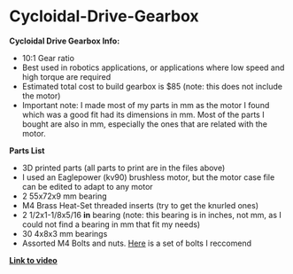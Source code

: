 # Cycloidal-Drive-Gearbox

**Cycloidal Drive Gearbox Info:**
- 10:1 Gear ratio
- Best used in robotics applications, or applications where low speed and high torque are required
- Estimated total cost to build gearbox is $85 (note: this does not include the motor)
- Important note: I made most of my parts in mm as the motor I found which was a good fit had its dimensions in mm. Most of the parts I bought are also in mm, especially the ones that are related with the motor. 

**Parts List**
- 3D printed parts (all parts to print are in the files above)
- I used an Eaglepower (kv90) brushless motor, but the motor case file can be edited to adapt to any motor
- 2 55x72x9 mm bearing
- M4 Brass Heat-Set threaded inserts (try to get the knurled ones)
- 2 1/2x1-1/8x5/16 **in** bearing (note: this bearing is in inches, not mm, as I could not find a bearing in mm that fit my needs)
- 30 4x8x3 mm bearings
- Assorted M4 Bolts and nuts. [Here](https://www.amazon.com/iExcell-Stainless-Socket-Button-Assortment/dp/B08Z7GQVQ9/ref=asc_df_B08Z7GQVQ9/?tag=hyprod-20&linkCode=df0&hvadid=693270340296&hvpos=&hvnetw=g&hvrand=3282987389614031573&hvpone=&hvptwo=&hvqmt=&hvdev=c&hvdvcmdl=&hvlocint=&hvlocphy=9194707&hvtargid=pla-1349145647708&mcid=820881df888c36f7a72e8f1f966980ca&th=1) is a set of bolts I reccomend

[**Link to video**](https://drive.google.com/file/d/1M7n9Yk40CGF0MDWzt1fGfLzIRFFRU5Fq/view?usp=sharing)

